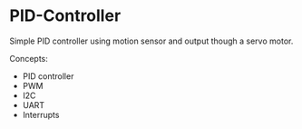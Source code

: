 # PID-Controller
Simple PID controller using motion sensor and output though a servo motor.

Concepts:
- PID controller
- PWM
- I2C
- UART
- Interrupts



